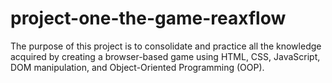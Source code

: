 # project-one-the-game-reaxflow
The purpose of this project is to consolidate and practice all the knowledge acquired by creating a browser-based game using HTML, CSS, JavaScript, DOM manipulation, and Object-Oriented Programming (OOP).
